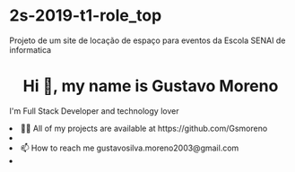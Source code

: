 # 2s-2019-t1-role_top
Projeto de um site de locação de espaço para eventos da Escola SENAI de informatica 

<h1 align="center">Hi 👋, my name is Gustavo Moreno</h1>
<p>I'm Full Stack Developer and technology lover<p/>
<li> 👨‍💻 All of my projects are available at https://github.com/Gsmoreno <li/>
<li> 📫 How to reach me gustavosilva.moreno2003@gmail.com <li/>

